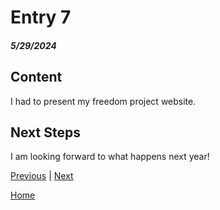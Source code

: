 # Entry 7
##### 5/29/2024

## Content
I had to present my freedom project website.




## Next Steps
I am looking forward to what happens next year!

[Previous](entry06.md) | [Next](entry08.md)

[Home](../README.md)
